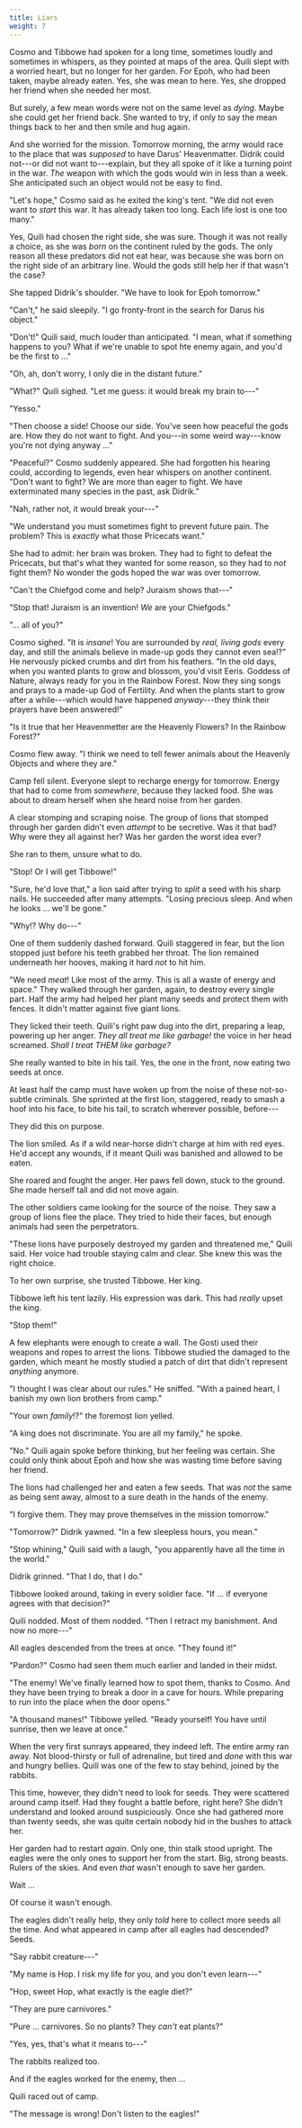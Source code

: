 ```yaml
---
title: Liars
weight: 7
---
```


Cosmo and Tibbowe had spoken for a long time, sometimes loudly and sometimes in whispers, as they pointed at maps of the area. Quili slept with a worried heart, but no longer for her garden. For Epoh, who had been taken, maybe already eaten. Yes, she was mean to here. Yes, she dropped her friend when she needed her most.

But surely, a few mean words were not on the same level as _dying_. Maybe she could get her friend back. She wanted to try, if only to say the mean things back to her and then smile and hug again.

And she worried for the mission. Tomorrow morning, the army would race to the place that was _supposed_ to have Darus' Heavenmatter. Didrik could not---or did not want to---explain, but they all spoke of it like a turning point in the war. _The_ weapon with which the gods would win in less than a week. She anticipated such an object would not be easy to find.

"Let's hope," Cosmo said as he exited the king's tent. "We did not even want to _start_ this war. It has already taken too long. Each life lost is one too many."

Yes, Quili had chosen the right side, she was sure. Though it was not really a choice, as she was _born_ on the continent ruled by the gods. The only reason all these predators did not eat hear, was because she was born on the right side of an arbitrary line. Would the gods still help her if that wasn't the case?

She tapped Didrik's shoulder. "We have to look for Epoh tomorrow."

"Can't," he said sleepily. "I go fronty-front in the search for Darus his object."

"Don't!" Quili said, much louder than anticipated. "I mean, what if something happens to you? What if we're unable to spot hte enemy again, and you'd be the first to ..."

"Oh, ah, don't worry, I only die in the distant future."

"What?" Quili sighed. "Let me guess: it would break my brain to---"

"Yesso."

"Then choose a side! Choose our side. You've seen how peaceful the gods are. How they do not want to fight. And you---in some weird way---know you're not dying anyway ..."

"Peaceful?" Cosmo suddenly appeared. She had forgotten his hearing could, according to legends, even hear whispers on another continent. "Don't want to fight? We are more than eager to fight. We have exterminated many species in the past, ask Didrik."

"Nah, rather not, it would break your---"

"We understand you must sometimes fight to prevent future pain. The problem? This is _exactly_ what those Pricecats want."

She had to admit: her brain was broken. They had to fight to defeat the Pricecats, but that's what they wanted for some reason, so they had to _not_ fight them? No wonder the gods hoped the war was over tomorrow.

"Can't the Chiefgod come and help? Juraism shows that---"

"Stop that! Juraism is an invention! _We_ are your Chiefgods."

"... all of you?"

Cosmo sighed. "It is _insane_! You are surrounded by _real, living gods_ every day, and still the animals believe in made-up gods they cannot even sea!?" He nervously picked crumbs and dirt from his feathers. "In the old days, when you wanted plants to grow and blossom, you'd visit Eeris. Goddess of Nature, always ready for you in the Rainbow Forest. Now they sing songs and prays to a made-up God of Fertility. And when the plants start to grow after a while---which would have happened _anyway_---they think their prayers have been answered!"

"Is it true that her Heavenmetter are the Heavenly Flowers? In the Rainbow Forest?"

Cosmo flew away. "I think we need to tell fewer animals about the Heavenly Objects and where they are."

Camp fell silent. Everyone slept to recharge energy for tomorrow. Energy that had to come from _somewhere_, because they lacked food. She was about to dream herself when she heard noise from her garden.

A clear stomping and scraping noise. The group of lions that stomped through her garden didn't even _attempt_ to be secretive. Was it that bad? Why were they all against her? Was her garden the worst idea ever?

She ran to them, unsure what to do.

"Stop! Or I will get Tibbowe!"

"Sure, he'd love that," a lion said after trying to _split_ a seed with his sharp nails. He succeeded after many attempts. "Losing precious sleep. And when he looks ... we'll be gone."

"Why!? Why do---"

One of them suddenly dashed forward. Quili staggered in fear, but the lion stopped just before his teeth grabbed her throat. The lion remained underneath her hooves, making it hard _not_ to hit him.

"We need _meat_! Like most of the army. This is all a waste of energy and space." They walked through her garden, again, to destroy every single part. Half the army had helped her plant many seeds and protect them with fences. It didn't matter against five giant lions.

They licked their teeth. Quili's right paw dug into the dirt, preparing a leap, powering up her anger. _They all treat me like garbage!_ the voice in her head screamed. _Shall I treat THEM like garbage?_

She really wanted to bite in his tail. Yes, the one in the front, now eating two seeds at once.

At least half the camp must have woken up from the noise of these not-so-subtle criminals. She sprinted at the first lion, staggered, ready to smash a hoof into his face, to bite his tail, to scratch wherever possible, before---

They did this on purpose.

The lion smiled. As if a wild near-horse didn't charge at him with red eyes. He'd accept any wounds, if it meant Quili was banished and allowed to be eaten.

She roared and fought the anger. Her paws fell down, stuck to the ground. She made herself tall and did not move again.

The other soldiers came looking for the source of the noise. They saw a group of lions flee the place. They tried to hide their faces, but enough animals had seen the perpetrators.

"These lions have purposely destroyed my garden and threatened me," Quili said. Her voice had trouble staying calm and clear. She knew this was the right choice.

To her own surprise, she trusted Tibbowe. Her king.

Tibbowe left his tent lazily. His expression was dark. This had _really_ upset the king. 

"Stop them!"

A few elephants were enough to create a wall. The Gosti used their weapons and ropes to arrest the lions. Tibbowe studied the damaged to the garden, which meant he mostly studied a patch of dirt that didn't represent _anything_ anymore.

"I thought I was clear about our rules." He sniffed. "With a pained heart, I banish my own lion brothers from camp."

"Your own _family_!?" the foremost lion yelled.

"A king does not discriminate. You are all my family," he spoke.

"No." Quili again spoke before thinking, but her feeling was certain. She could only think about Epoh and how she was wasting time before saving her friend.

The lions had challenged her and eaten a few seeds. That was _not_ the same as being sent away, almost to a sure death in the hands of the enemy.

"I forgive them. They may prove themselves in the mission tomorrow."

"Tomorrow?" Didrik yawned. "In a few sleepless hours, you mean."

"Stop whining," Quili said with a laugh, "you apparently have all the time in the world."

Didrik grinned. "That I do, that I do."

Tibbowe looked around, taking in every soldier face. "If ... if everyone agrees with that decision?"

Quili nodded. Most of them nodded. "Then I retract my banishment. And now no more---"

All eagles descended from the trees at once. "They found it!"

"Pardon?" Cosmo had seen them much earlier and landed in their midst.

"The enemy! We've finally learned how to spot them, thanks to Cosmo. And they have been trying to break a door in a cave for hours. While preparing to run into the place when the door opens."

"A thousand manes!" Tibbowe yelled. "Ready yourself! You have until sunrise, then we leave at once."

When the very first sunrays appeared, they indeed left. The entire army ran away. Not blood-thirsty or full of adrenaline, but tired and _done_ with this war and hungry bellies. Quili was one of the few to stay behind, joined by the rabbits.

This time, however, they didn't need to look for seeds. They were scattered around camp itself. Had they fought a battle before, right here? She didn't understand and looked around suspiciously. Once she had gathered more than twenty seeds, she was quite certain nobody hid in the bushes to attack her.

Her garden had to restart _again_. Only one, thin stalk stood upright. The eagles were the only ones to support her from the start. Big, strong beasts. Rulers of the skies. And even _that_ wasn't enough to save her garden.

Wait ...

Of course it wasn't enough.

The eagles didn't really help, they only _told_ here to collect more seeds all the time. And what appeared in camp after all eagles had descended? Seeds.

"Say rabbit creature---"

"My name is Hop. I risk my life for you, and you don't even learn---"

"Hop, sweet Hop, what exactly is the eagle diet?"

"They are pure carnivores."

"Pure ... carnivores. So no plants? They _can't_ eat plants?"

"Yes, yes, that's what it means to---"

The rabbits realized too.

And if the eagles worked for the enemy, then ...

Quili raced out of camp.

"The message is wrong! Don't listen to the eagles!"